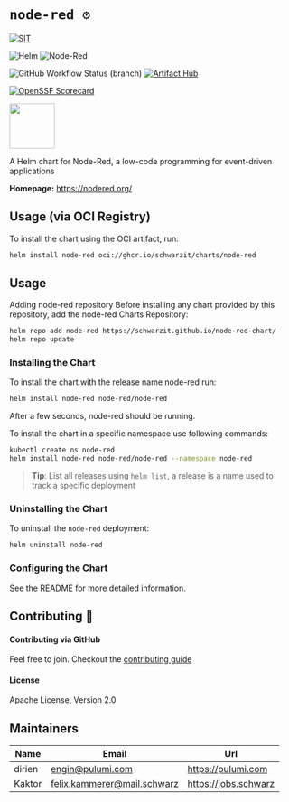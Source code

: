 # `node-red ⚙`

[![SIT](https://img.shields.io/badge/SIT-awesome-blueviolet.svg?style=for-the-badge)](https://jobs.schwarz)

![Helm](https://img.shields.io/badge/helm-0F1689?style=for-the-badge&logo=helm&logoColor=white)
![Node-Red](https://img.shields.io/badge/node--red_4.x-8F0000?style=for-the-badge&logo=nodered&logoColor=white)

![GitHub Workflow Status (branch)](https://img.shields.io/github/actions/workflow/status/SchwarzIT/node-red-chart/publish.yaml?logo=github&style=for-the-badge&branch=main)
[![Artifact Hub](https://img.shields.io/endpoint?url=https://artifacthub.io/badge/repository/node-red&style=for-the-badge)](https://artifacthub.io/packages/search?repo=node-red)

[![OpenSSF Scorecard](https://api.securityscorecards.dev/projects/github.com/SchwarzIT/node-red-chart/badge?style=for-the-badge)](https://api.securityscorecards.dev/projects/github.com/SchwarzIT/node-red-chart)

<img src="https://nodered.org/about/resources/media/node-red-icon-2.png" width="80" height="80">

A Helm chart for Node-Red, a low-code programming for event-driven applications

**Homepage:** <https://nodered.org/>

## Usage (via OCI Registry)

To install the chart using the OCI artifact, run:

```bash
helm install node-red oci://ghcr.io/schwarzit/charts/node-red
```

## Usage

Adding node-red repository Before installing any chart provided by this repository, add the node-red Charts Repository:

```bash
helm repo add node-red https://schwarzit.github.io/node-red-chart/
helm repo update
```

### Installing the Chart

To install the chart with the release name node-red run:

```bash
helm install node-red node-red/node-red
```

After a few seconds, node-red should be running.

To install the chart in a specific namespace use following commands:

```bash
kubectl create ns node-red 
helm install node-red node-red/node-red --namespace node-red
```

> **Tip**: List all releases using `helm list`, a release is a name used to track a specific deployment

### Uninstalling the Chart

To uninstall the `node-red` deployment:

```bash
helm uninstall node-red
```

### Configuring the Chart

See the [README](charts/node-red/README.md) for more detailed information.

## Contributing 🤝

#### Contributing via GitHub

Feel free to join. Checkout the [contributing guide](CONTRIBUTING.md)

#### License

Apache License, Version 2.0

## Maintainers

| Name   | Email                         | Url                    |
|--------|-------------------------------|------------------------|
| dirien | <engin@pulumi.com>            | <https://pulumi.com>   |
| Kaktor | <felix.kammerer@mail.schwarz> | <https://jobs.schwarz> |

